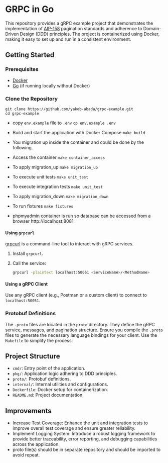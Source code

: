 # GRPC in Go
This repository provides a gRPC example project that demonstrates the implementation of [AIP-158](https://google.aip.dev/158) pagination 
standards and adherence to Domain-Driven Design (DDD) principles. 
The project is containerized using Docker, making it easy to set up and run in a consistent environment.


## Getting Started

### Prerequisites

- [Docker](https://www.docker.com/get-started)
- [Go](https://golang.org/doc/install) (if running locally without Docker)

### Clone the Repository

```
git clone https://github.com/yakob-abada/grpc-example.git
cd grpc-example
```

* copy `env.example` file to `.env` `cp env.example .env`
* Build and start the application with Docker Compose `make build`
* You migration up inside the container and could be done by the following.
* Access the container `make container_access` 
* To apply migration_up `make migration_up`
* To execute unit tests `make unit_test`
* To execute integration tests `make unit_test`
* To apply migration_down `make migration_down`
* To run fixtures `make fixtures`

* phpmyadmin container is run so database can be accessed from a browser http://localhost:8081

#### Using `grpcurl`

[grpcurl](https://github.com/fullstorydev/grpcurl) is a command-line tool to interact with gRPC services.

1. Install `grpcurl`.
2. Call the service:

    ```bash
    grpcurl -plaintext localhost:50051 <ServiceName>/<MethodName>
    ```

#### Using a gRPC Client

Use any gRPC client (e.g., Postman or a custom client) to connect to `localhost:50051`.

### Protobuf Definitions

The `.proto` files are located in the `proto` directory. They define the gRPC service, messages, and pagination structure. Ensure you compile the `.proto` files to generate the necessary language bindings for your client. Use the `Makefile` to simplify the process:

## Project Structure

- `cmd/`: Entry point of the application.
- `pkg/`: Application logic adhering to DDD principles.
- `proto/`: Protobuf definitions.
- `internal/`: Internal utilities and configurations.
- `Dockerfile`: Docker setup for containerization.
- `README.md`: Project documentation.

## Improvements
* Increase Test Coverage: Enhance the unit and integration tests to improve overall test coverage and ensure greater reliability.
* Implement Logging System: Introduce a robust logging framework to provide better traceability, 
error reporting, and debugging capabilities across the application.
* proto file(s) should be in separate repository and should be imported to avoid repeat.